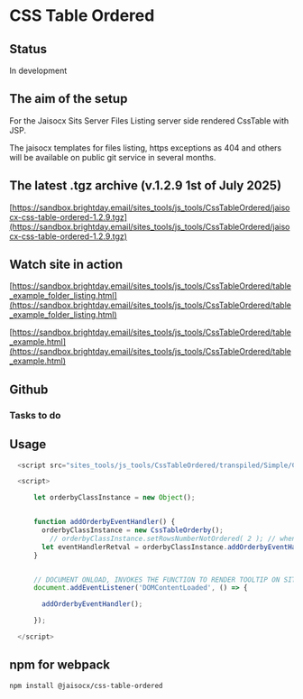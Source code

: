 # CSS Table Ordered


## Status

In development



## The aim of the setup

For the Jaisocx Sits Server Files Listing server side rendered CssTable with JSP.

The jaisocx templates for files listing, https exceptions as 404 and others will be available on public git service in several months.



## The latest .tgz archive (v.1.2.9 1st of July 2025)

[https://sandbox.brightday.email/sites_tools/js_tools/CssTableOrdered/jaisocx-css-table-ordered-1.2.9.tgz](https://sandbox.brightday.email/sites_tools/js_tools/CssTableOrdered/jaisocx-css-table-ordered-1.2.9.tgz)


## Watch site in action

[https://sandbox.brightday.email/sites_tools/js_tools/CssTableOrdered/table_example_folder_listing.html](https://sandbox.brightday.email/sites_tools/js_tools/CssTableOrdered/table_example_folder_listing.html)



[https://sandbox.brightday.email/sites_tools/js_tools/CssTableOrdered/table_example.html](https://sandbox.brightday.email/sites_tools/js_tools/CssTableOrdered/table_example.html)




## Github

[]()




### Tasks to do




## Usage

```js
  <script src="sites_tools/js_tools/CssTableOrdered/transpiled/Simple/CssTableOrderby.js"></script>

  <script>

      let orderbyClassInstance = new Object();


      function addOrderbyEventHandler() {
        orderbyClassInstance = new CssTableOrderby();
          // orderbyClassInstance.setRowsNumberNotOrdered( 2 ); // when, for example, in files listing the first row with two dots like this: ..
        let eventHandlerRetval = orderbyClassInstance.addOrderbyEventHandler();
      }


      // DOCUMENT ONLOAD, INVOKES THE FUNCTION TO RENDER TOOLTIP ON SITE OPENED IN BROWSER.
      document.addEventListener('DOMContentLoaded', () => {

        addOrderbyEventHandler();

      });

  </script>
```


## npm for webpack



```
npm install @jaisocx/css-table-ordered
```



